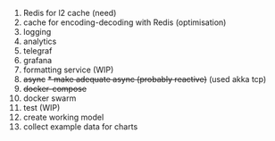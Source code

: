 1. Redis for l2 cache (need)
2. cache for encoding-decoding with Redis (optimisation)
3. logging
4. analytics
5. telegraf
6. grafana
7. formatting service (WIP)
8. ~~async~~
    ~~* make adequate async (probably reactive)~~ (used akka tcp)
9. ~~docker-compose~~
10. docker swarm
11. test (WIP)
12. create working model
13. collect example data for charts